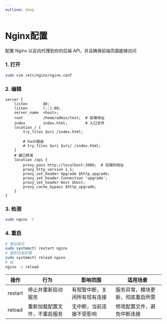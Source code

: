 ```yaml
---
outline: deep
---
```


# Nginx配置
配置 Nginx 以反向代理到你的后端 API，并且确保前端页面能够访问
### 1. 打开
```bash
sudo vim /etc/nginx/nginx.conf
```
### 2. 编辑
```nginx
server {
    listen       80;
    listen       [::]:80;
    server_name  <host>;
    root         /home/admin/test;  # 前端地址
    index        index.html;        # 入口文件
    location / {
        try_files $uri /index.html;

        # hash路由
        # try_files $uri $uri/ /index.html;
    }
    # 接口转发
    location /api {
        proxy_pass http://localhost:3000;  # 后端的地址
        proxy_http_version 1.1;
        proxy_set_header Upgrade $http_upgrade;
        proxy_set_header Connection 'upgrade';
        proxy_set_header Host $host;
        proxy_cache_bypass $http_upgrade;
    }
}
```

### 3. 检测
```bash
sudo nginx -t
```

### 4. 重启
```bash
# 重启服务
sudo systemctl restart nginx
# 重新加载配置
sudo systemctl reload nginx
# 或
nginx -s reload
```
| 操作    | 行为                       | 影响范围                   | 适用场景                       |
| ------- | ------------------------- | -------------------------- | ----------------------------- |
| restart | 停止并重新启动服务          | 有短暂中断，关闭所有现有连接 | 服务异常，模块更新，彻底重启所需 |
| reload  | 重新加载配置文件，不重启服务 | 无中断，当前连接不受影响	    | 修改配置文件，避免中断连接      |


